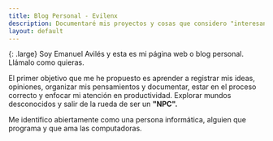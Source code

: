 ```yaml
---
title: Blog Personal - Evilenx 
description: Documentaré mis proyectos y cosas que considero "interesantes". 
layout: default
---
```


{: .large}
Soy Emanuel Avilés y esta es mi página web o blog personal. Llámalo como quieras. 

El primer objetivo que me he propuesto es aprender a registrar mis ideas, opiniones, organizar mis pensamientos y documentar, estar en el proceso correcto y enfocar mi atención en productividad. Explorar mundos desconocidos y salir de la rueda de ser un **"NPC".**

Me identifico abiertamente como una persona informática, alguien que programa y que ama las computadoras. 











